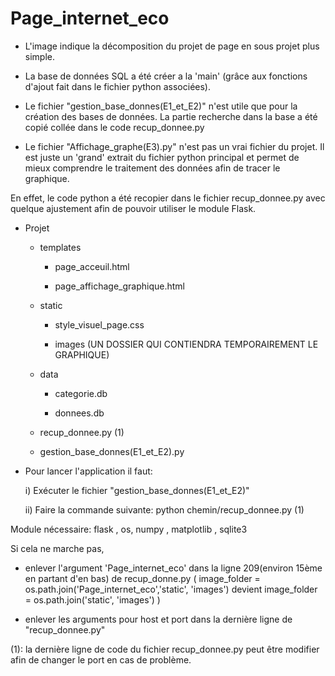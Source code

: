 # Page_internet_eco

- L'image indique la décomposition du projet de page en sous projet plus simple. 

- La base de données SQL a été créer a la 'main' (grâce aux fonctions d'ajout fait dans le fichier python associées). 

- Le fichier "gestion_base_donnes(E1_et_E2)" n'est utile que pour la création des bases de données. La partie recherche dans la base a été copié collée dans le code recup_donnee.py

- Le fichier "Affichage_graphe(E3).py" n'est pas un vrai fichier du projet. Il est juste un 'grand' extrait du fichier python principal et permet de mieux comprendre le traitement des données afin de tracer le graphique.

En effet, le code python a été recopier dans le fichier recup_donnee.py avec quelque ajustement afin de pouvoir utiliser le module Flask.

- Projet

    - templates

        - page_acceuil.html

        - page_affichage_graphique.html

    - static

        - style_visuel_page.css

        - images (UN DOSSIER QUI CONTIENDRA TEMPORAIREMENT LE GRAPHIQUE)

    - data

        - categorie.db

        - donnees.db

    - recup_donnee.py (1) 

    - gestion_base_donnes(E1_et_E2).py

- Pour lancer l'application il faut:

    i) Exécuter le fichier "gestion_base_donnes(E1_et_E2)" 

    ii) Faire la commande suivante: python chemin/recup_donnee.py (1)

Module nécessaire:  flask , os, numpy , matplotlib , sqlite3

Si cela ne marche pas,

- enlever l'argument 'Page_internet_eco' dans la ligne 209(environ 15ème en partant d'en bas) de recup_donne.py 
( image_folder = os.path.join('Page_internet_eco','static', 'images') devient   image_folder = os.path.join('static', 'images') )

- enlever les arguments pour host et port dans la dernière ligne de "recup_donnee.py"

(1): la dernière ligne de code  du fichier recup_donnee.py peut être modifier afin de changer le port en cas de problème.